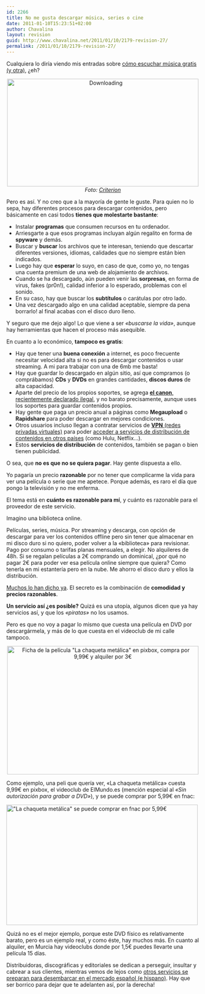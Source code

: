 ```yaml
---
id: 2266
title: No me gusta descargar música, series o cine
date: 2011-01-10T15:23:51+02:00
author: Chavalina
layout: revision
guid: http://www.chavalina.net/2011/01/10/2179-revision-27/
permalink: /2011/01/10/2179-revision-27/
---
```

Cualquiera lo diría viendo mis entradas sobre <a href="http://www.chavalina.net/2009/01/19/escuchar-musica-gratis-mola-iii-spotify-esa-maravilla/" target="_self">cómo escuchar música gratis</a> [(y otra)](http://www.chavalina.net/2006/10/20/post-748/), ¿eh?

<p style="text-align: center;">
  <a title="Downloading por Criterion, en Flickr" href="http://www.flickr.com/photos/criterion/2975658532/"><img class="aligncenter" src="http://farm4.static.flickr.com/3033/2975658532_406e803838.jpg" alt="Downloading" width="500" height="281" /></a><br /> <cite>Foto: <a href="http://www.flickr.com/photos/criterion/2975658532/">Criterion</a></cite>
</p>

Pero es así. Y no creo que a la mayoría de gente le guste. Para quien no lo sepa, hay diferentes procesos para descargar contenidos, pero básicamente en casi todos **tienes que molestarte bastante**:

  * Instalar **programas** que consumen recursos en tu ordenador.
  * Arriesgarte a que esos programas incluyan algún regalito en forma de **spyware** y demás.
  * Buscar y **buscar** los archivos que te interesan, teniendo que descartar diferentes versiones, idiomas, calidades que no siempre están bien indicados.
  * Luego hay que **esperar** lo suyo, en caso de que, como yo, no tengas una cuenta premium de una web de alojamiento de archivos.
  * Cuando se ha descargado, aún pueden venir las **sorpresas**, en forma de virus, fakes (pr0n!), calidad inferior a lo esperado, problemas con el sonido.
  * En su caso, hay que buscar los **subtítulos** o carátulas por otro lado.
  * Una vez descargado algo en una calidad aceptable, siempre da pena borrarlo! al final acabas con el disco duro lleno.

Y seguro que me dejo algo! Lo que viene a ser _«buscarse la vida»_, aunque hay herramientas que hacen el proceso más asequible.

En cuanto a lo económico, **tampoco es gratis**:

  * Hay que tener una **buena conexión** a internet, es poco frecuente necesitar velocidad alta si no es para descargar contenidos o usar streaming. A mi para trabajar con una de 6mb me basta!
  * Hay que guardar lo descargado en algún sitio, así que compramos (o comprábamos) **CDs** y **DVDs** en grandes cantidades, **discos duros** de alta capacidad.
  * Aparte del precio de los propios soportes, se agrega <a href="http://www.rtve.es/noticias/20101021/tribunal-ue-declara-ilegal-canon-digital-aplicado-espana/363681.shtml" target="_blank"><strong>el canon</strong>, recientemente declarado ilegal</a>, y no barato precisamente, aunque uses los soportes para guardar contenidos propios.
  * Hay gente que paga un precio anual a páginas como **Megaupload** o **Rapidshare** para poder descargar en mejores condiciones.
  * Otros usuarios incluso llegan a contratar servicios de <a href="http://www.anexom.es/tecnologia/mi-conexion/vpn-%C2%BFque-es-y-para-que-sirve/" target="_blank"><strong>VPN</strong> (redes privadas virtuales)</a> para poder <a href="http://walhez.com/2009/12/guia-definitiva-para-tener-hulu-netflix-spotify-y-vevo-fuera-de-eua/" target="_blank">acceder a servicios de distribución de contenidos en otros países</a> (como Hulu, Netflix…).
  * Estos **servicios de distribución** de contenidos, también se pagan o bien tienen publicidad.

O sea, que **no es que no se quiera pagar**. Hay gente dispuesta a ello.

Yo pagaría un precio **razonable** por no tener que complicarme la vida para ver una película o serie que me apetece. Porque además, es raro el día que pongo la televisión y no me enferma.

El tema está en **cuánto es razonable para mí**, y cuánto es razonable para el proveedor de este servicio.

Imagino una biblioteca online.

Películas, series, música. Por streaming y descarga, con opción de descargar para ver los contenidos offline pero sin tener que almacenar en mi disco duro si no quiero, poder volver a la «biblioteca» para revisionar. Pago por consumo o tarifas planas mensuales, a elegir. No alquileres de 48h. Si se regalan películas a 2€ comprando un dominical, ¿por qué no pagar 2€ para poder ver esa película online siempre que quiera? Como tenerla en mi estantería pero en la nube. Me ahorro el disco duro y ellos la distribución.

<a href="http://www.borjanet.com/archives/2010/12/30/por-que-ya-no-me-bajo-casi-nada-de-internet" target="_blank">Muchos lo han dicho ya</a>. El secreto es la combinación de **comodidad y precios razonables**.

**Un servicio así ¿es posible?** Quizá es una utopía, algunos dicen que ya hay servicios así, y que los _«piratas»_ no los usamos.

Pero es que no voy a pagar lo mismo que cuesta una película en DVD por descargármela, y más de lo que cuesta en el videoclub de mi calle tampoco.

<p style="text-align: center;">
  <img class="size-large wp-image-2260  aligncenter" title="pixbox" src="http://www.chavalina.net/imagenes/2011/01/pixbox-500x335.png" alt="Ficha de la película &quot;La chaqueta metálica&quot; en pixbox, compra por 9,99€ y alquiler por 3€" width="500" height="335" srcset="http://www.chavalina.net/imagenes/2011/01/pixbox-500x335.png 500w, http://www.chavalina.net/imagenes/2011/01/pixbox-300x201.png 300w, http://www.chavalina.net/imagenes/2011/01/pixbox.png 637w" sizes="(max-width: 500px) 100vw, 500px" />
</p>

<p style="text-align: left;">
  Como ejemplo, una peli que quería ver, «La chaqueta metálica» cuesta 9,99€ en pixbox, el videoclub de ElMundo.es (mención especial al <em>«Sin autorización para grabar a DVD»</em>), y se puede comprar por 5,99€ en fnac:
</p>

<p style="text-align: left;">
  <img class="aligncenter size-large wp-image-2261" title="fnac" src="http://www.chavalina.net/imagenes/2011/01/fnac-500x314.png" alt="&quot;La chaqueta metálica&quot; se puede comprar en fnac por 5,99€" width="500" height="314" srcset="http://www.chavalina.net/imagenes/2011/01/fnac-500x314.png 500w, http://www.chavalina.net/imagenes/2011/01/fnac-300x188.png 300w, http://www.chavalina.net/imagenes/2011/01/fnac.png 573w" sizes="(max-width: 500px) 100vw, 500px" />
</p>

<p style="text-align: left;">
  Quizá no es el mejor ejemplo, porque este DVD físico es relativamente barato, pero es un ejemplo real, y como éste, hay muchos más. En cuanto al alquiler, en Murcia hay videoclubs donde por 1,5€ puedes llevarte una película 15 días.
</p>

<p style="text-align: left;">
  Distribuidoras, discográficas y editoriales se dedican a perseguir, insultar y cabrear a sus clientes, mientras vemos de lejos como <a href="http://alt1040.com/2010/12/netflix-en-espana" target="_blank">otros servicios se preparan para desembarcar en el mercado español (e hispano)</a>. Hay que ser borrico para dejar que te adelanten así, por la derecha!
</p>